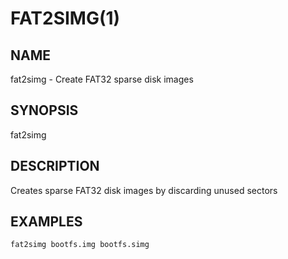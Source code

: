 # FAT2SIMG(1)

## NAME
fat2simg - Create FAT32 sparse disk images

## SYNOPSIS
fat2simg

## DESCRIPTION
Creates sparse FAT32 disk images by discarding unused sectors

## EXAMPLES
`fat2simg bootfs.img bootfs.simg`
